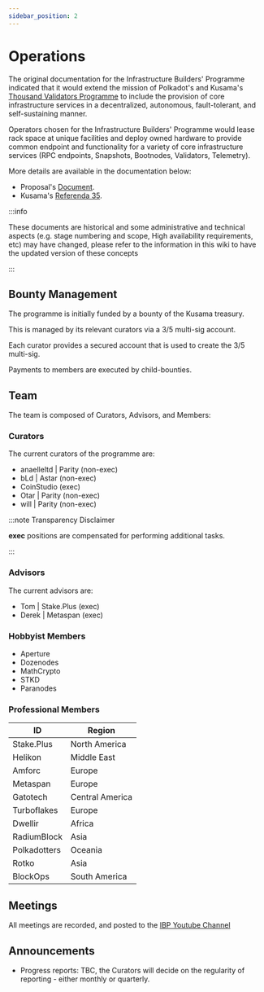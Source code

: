 ```yaml
---
sidebar_position: 2
---
```


# Operations

The original documentation for the Infrastructure Builders' Programme indicated that it would extend the mission of Polkadot's and Kusama's [Thousand Validators Programme](https://wiki.polkadot.network/docs/thousand-validators) to include the provision of core infrastructure services in a decentralized, autonomous, fault-tolerant, and self-sustaining manner.

Operators chosen for the Infrastructure Builders' Programme would lease rack space at unique facilities and deploy owned hardware to provide common endpoint and functionality for a variety of core infrastructure services (RPC endpoints, Snapshots, Bootnodes, Validators, Telemetry).

More details are available in the documentation below:

- Proposal's [Document](https://docs.google.com/document/d/16USQYVhlyAlrU829EUB2TRoqUC0nnfoS_uCdZ84HT8k).
- Kusama's [Referenda 35](https://kusama.polkassembly.io/referenda/35).

:::info

These documents are historical and some administrative and technical aspects (e.g. stage numbering and scope, High availability requirements, etc) may have changed, please refer to the information in this wiki to have the updated version of these concepts

:::

## Bounty Management

The programme is initially funded by a bounty of the Kusama treasury.

This is managed by its relevant curators via a 3/5 multi-sig account.

Each curator provides a secured account that is used to create the 3/5 multi-sig.

Payments to members are executed by child-bounties.

## Team

The team is composed of Curators, Advisors, and Members:

### Curators

The current curators of the programme are:

- anaelleltd | Parity (non-exec)
- bLd | Astar (non-exec)
- CoinStudio (exec)
- Otar | Parity (non-exec)
- will | Parity (non-exec)

:::note Transparency Disclaimer

**exec** positions are compensated for performing additional tasks.

:::

### Advisors

The current advisors are:

- Tom | Stake.Plus (exec)
- Derek | Metaspan (exec)

### Hobbyist Members

- Aperture
- Dozenodes
- MathCrypto
- STKD
- Paranodes

### Professional Members

| ID           | Region          |
| ------------ | --------------- |
| Stake.Plus   | North America   |
| Helikon      | Middle East     |
| Amforc       | Europe          |
| Metaspan     | Europe          |
| Gatotech     | Central America |
| Turboflakes  | Europe          |
| Dwellir      | Africa          |
| RadiumBlock  | Asia            |
| Polkadotters | Oceania         |
| Rotko        | Asia            |
| BlockOps     | South America   |

## Meetings

All meetings are recorded, and posted to the [IBP Youtube Channel](https://www.youtube.com/@ibp.network)

## Announcements

- Progress reports: TBC, the Curators will decide on the regularity of reporting - either monthly or quarterly.

